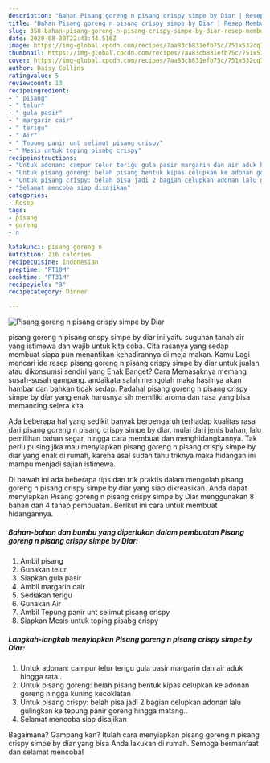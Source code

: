 ```yaml
---
description: "Bahan Pisang goreng n pisang crispy simpe by Diar | Resep Membuat Pisang goreng n pisang crispy simpe by Diar Yang Bikin Ngiler"
title: "Bahan Pisang goreng n pisang crispy simpe by Diar | Resep Membuat Pisang goreng n pisang crispy simpe by Diar Yang Bikin Ngiler"
slug: 358-bahan-pisang-goreng-n-pisang-crispy-simpe-by-diar-resep-membuat-pisang-goreng-n-pisang-crispy-simpe-by-diar-yang-bikin-ngiler
date: 2020-08-30T22:43:44.516Z
image: https://img-global.cpcdn.com/recipes/7aa83cb831efb75c/751x532cq70/pisang-goreng-n-pisang-crispy-simpe-by-diar-foto-resep-utama.jpg
thumbnail: https://img-global.cpcdn.com/recipes/7aa83cb831efb75c/751x532cq70/pisang-goreng-n-pisang-crispy-simpe-by-diar-foto-resep-utama.jpg
cover: https://img-global.cpcdn.com/recipes/7aa83cb831efb75c/751x532cq70/pisang-goreng-n-pisang-crispy-simpe-by-diar-foto-resep-utama.jpg
author: Daisy Collins
ratingvalue: 5
reviewcount: 13
recipeingredient:
- " pisang"
- " telur"
- " gula pasir"
- " margarin cair"
- " terigu"
- " Air"
- " Tepung panir unt selimut pisang crispy"
- " Mesis untuk toping pisabg crispy"
recipeinstructions:
- "Untuk adonan: campur telur terigu gula pasir margarin dan air aduk hingga rata.."
- "Untuk pisang goreng: belah pisang bentuk kipas celupkan ke adonan goreng hingga kuning kecoklatan"
- "Untuk pisang crispy: belah pisa jadi 2 bagian celupkan adonan lalu gulingkan ke tepung panir goreng hingga matang.."
- "Selamat mencoba siap disajikan"
categories:
- Resep
tags:
- pisang
- goreng
- n

katakunci: pisang goreng n 
nutrition: 216 calories
recipecuisine: Indonesian
preptime: "PT10M"
cooktime: "PT31M"
recipeyield: "3"
recipecategory: Dinner

---
```



![Pisang goreng n pisang crispy simpe by Diar](https://img-global.cpcdn.com/recipes/7aa83cb831efb75c/751x532cq70/pisang-goreng-n-pisang-crispy-simpe-by-diar-foto-resep-utama.jpg)


pisang goreng n pisang crispy simpe by diar ini yaitu suguhan tanah air yang istimewa dan wajib untuk kita coba. Cita rasanya yang sedap membuat siapa pun menantikan kehadirannya di meja makan.
Kamu Lagi mencari ide resep pisang goreng n pisang crispy simpe by diar untuk jualan atau dikonsumsi sendiri yang Enak Banget? Cara Memasaknya memang susah-susah gampang. andaikata salah mengolah maka hasilnya akan hambar dan bahkan tidak sedap. Padahal pisang goreng n pisang crispy simpe by diar yang enak harusnya sih memiliki aroma dan rasa yang bisa memancing selera kita.

Ada beberapa hal yang sedikit banyak berpengaruh terhadap kualitas rasa dari pisang goreng n pisang crispy simpe by diar, mulai dari jenis bahan, lalu pemilihan bahan segar, hingga cara membuat dan menghidangkannya. Tak perlu pusing jika mau menyiapkan pisang goreng n pisang crispy simpe by diar yang enak di rumah, karena asal sudah tahu triknya maka hidangan ini mampu menjadi sajian istimewa.




Di bawah ini ada beberapa tips dan trik praktis dalam mengolah pisang goreng n pisang crispy simpe by diar yang siap dikreasikan. Anda dapat menyiapkan Pisang goreng n pisang crispy simpe by Diar menggunakan 8 bahan dan 4 tahap pembuatan. Berikut ini cara untuk membuat hidangannya.

<!--inarticleads1-->

##### Bahan-bahan dan bumbu yang diperlukan dalam pembuatan Pisang goreng n pisang crispy simpe by Diar:

1. Ambil  pisang
1. Gunakan  telur
1. Siapkan  gula pasir
1. Ambil  margarin cair
1. Sediakan  terigu
1. Gunakan  Air
1. Ambil  Tepung panir unt selimut pisang crispy
1. Siapkan  Mesis untuk toping pisabg crispy




<!--inarticleads2-->

##### Langkah-langkah menyiapkan Pisang goreng n pisang crispy simpe by Diar:

1. Untuk adonan: campur telur terigu gula pasir margarin dan air aduk hingga rata..
1. Untuk pisang goreng: belah pisang bentuk kipas celupkan ke adonan goreng hingga kuning kecoklatan
1. Untuk pisang crispy: belah pisa jadi 2 bagian celupkan adonan lalu gulingkan ke tepung panir goreng hingga matang..
1. Selamat mencoba siap disajikan




Bagaimana? Gampang kan? Itulah cara menyiapkan pisang goreng n pisang crispy simpe by diar yang bisa Anda lakukan di rumah. Semoga bermanfaat dan selamat mencoba!
